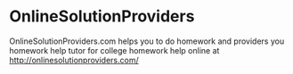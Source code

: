 OnlineSolutionProviders
=======================

OnlineSolutionProviders.com helps you to do homework and providers you homework help tutor for college homework help online at http://onlinesolutionproviders.com/
